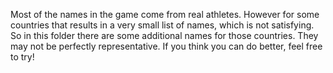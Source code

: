 Most of the names in the game come from real athletes. However for some countries that results in a very small list of names, which is not satisfying. So in this folder there are some additional names for those countries. They may not be perfectly representative. If you think you can do better, feel free to try!
